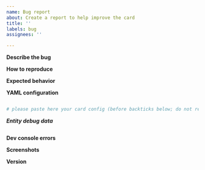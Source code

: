 ```yaml
---
name: Bug report
about: Create a report to help improve the card
title: ''
labels: bug
assignees: ''

---
```


**Describe the bug**
<!-- A clear and concise description of what the bug is. -->

**How to reproduce**
<!-- Steps to reproduce the behavior. -->

**Expected behavior**
<!-- A clear and concise description of what you expected to happen. -->

**YAML configuration**
```yaml

# please paste here your card config (before backticks below; do not remove them)

```

***Entity debug data***
<!-- Add "debug: true" in your card configuration and paste below entity data from the debug output -->

```json

```

**Dev console errors**
<!-- Please open dev console in your browser and check whether errors appear which seems to be related to the card -->

**Screenshots**
<!-- If applicable, add screenshots to help explain your problem. -->

**Version**
<!-- What is the version of the card? -->
<!-- The best and most reliable way to check the version is to look at the Developer Tools Console in your browser (Win-Chrome - F12 key) -->
<!-- The other way to check it is to add "debug: true" in card config and expand debug output - version can be foud there -->

<!-- If regression happened after updating Home assistant please add HA version as well. -->
